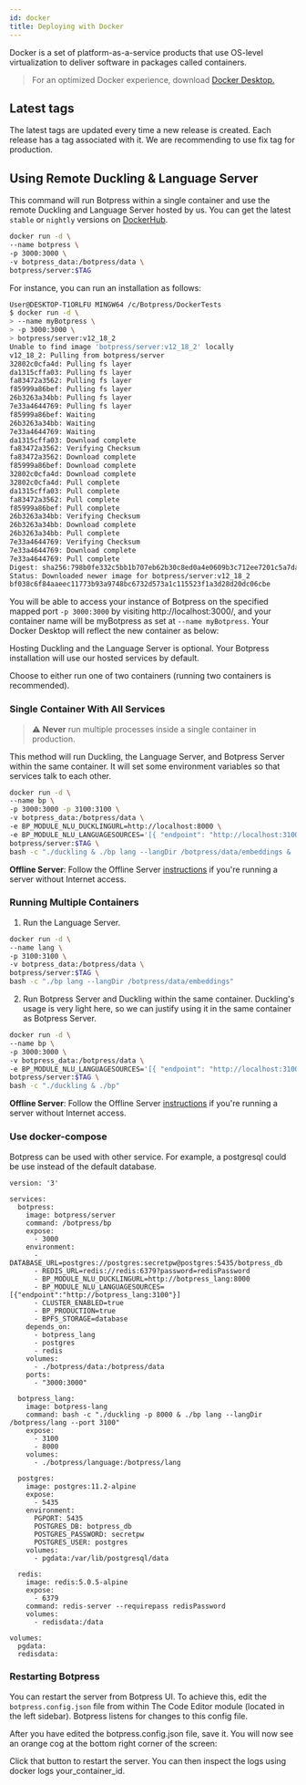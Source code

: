 ```yaml
---
id: docker
title: Deploying with Docker
---
```


Docker is a set of platform-as-a-service products that use OS-level virtualization to deliver software in packages called containers.

> For an optimized Docker experience, download [Docker Desktop.](https://www.docker.com/products/docker-desktop)

## Latest tags

The latest tags are updated every time a new release is created. Each release has a tag associated with it. We are recommending to use fix tag for production.

## Using Remote Duckling & Language Server

This command will run Botpress within a single container and use the remote Duckling and Language Server hosted by us. You can get the latest `stable` or `nightly` versions on [DockerHub](https://hub.docker.com/r/botpress/server/tags).

```bash
docker run -d \
--name botpress \
-p 3000:3000 \
-v botpress_data:/botpress/data \
botpress/server:$TAG
```

For instance, you can run an installation as follows:

```bash
User@DESKTOP-T1ORLFU MINGW64 /c/Botpress/DockerTests
$ docker run -d \
> --name myBotpress \
> -p 3000:3000 \
> botpress/server:v12_18_2
Unable to find image 'botpress/server:v12_18_2' locally
v12_18_2: Pulling from botpress/server
32802c0cfa4d: Pulling fs layer
da1315cffa03: Pulling fs layer
fa83472a3562: Pulling fs layer
f85999a86bef: Pulling fs layer
26b3263a34bb: Pulling fs layer
7e33a4644769: Pulling fs layer
f85999a86bef: Waiting
26b3263a34bb: Waiting
7e33a4644769: Waiting
da1315cffa03: Download complete
fa83472a3562: Verifying Checksum
fa83472a3562: Download complete
f85999a86bef: Download complete
32802c0cfa4d: Download complete
32802c0cfa4d: Pull complete
da1315cffa03: Pull complete
fa83472a3562: Pull complete
f85999a86bef: Pull complete
26b3263a34bb: Verifying Checksum
26b3263a34bb: Download complete
26b3263a34bb: Pull complete
7e33a4644769: Verifying Checksum
7e33a4644769: Download complete
7e33a4644769: Pull complete
Digest: sha256:798b0fe332c5bb1b707eb62b30c8ed0a4e0609b3c712ee7201c5a7da7be50b7f
Status: Downloaded newer image for botpress/server:v12_18_2
bf038c6f84aaeec11773b93a9748bc6732d573a1c115523f1a3d28d20dc06cbe
```

You will be able to access your instance of Botpress on the specified mapped port `-p 3000:3000` by visiting http://localhost:3000/, and your container name will be myBotpress as set at `--name myBotpress`. Your Docker Desktop will reflect the new container as below:

Hosting Duckling and the Language Server is optional. Your Botpress installation will use our hosted services by default.

Choose to either run one of two containers (running two containers is recommended).

### Single Container With All Services

> ⚠️ **Never** run multiple processes inside a single container in production.

This method will run Duckling, the Language Server, and Botpress Server within the same container. It will set some environment variables so that services talk to each other.

```bash
docker run -d \
--name bp \
-p 3000:3000 -p 3100:3100 \
-v botpress_data:/botpress/data \
-e BP_MODULE_NLU_DUCKLINGURL=http://localhost:8000 \
-e BP_MODULE_NLU_LANGUAGESOURCES='[{ "endpoint": "http://localhost:3100" }]' \
botpress/server:$TAG \
bash -c "./duckling & ./bp lang --langDir /botpress/data/embeddings & ./bp"
```

**Offline Server**: Follow the Offline Server [instructions](#offline-servers) if you're running a server without Internet access.

### Running Multiple Containers

1. Run the Language Server.

```bash
docker run -d \
--name lang \
-p 3100:3100 \
-v botpress_data:/botpress/data \
botpress/server:$TAG \
bash -c "./bp lang --langDir /botpress/data/embeddings"
```

2. Run Botpress Server and Duckling within the same container. Duckling's usage is very light here, so we can justify using it in the same container as Botpress Server.

```bash
docker run -d \
--name bp \
-p 3000:3000 \
-v botpress_data:/botpress/data \
-e BP_MODULE_NLU_LANGUAGESOURCES='[{ "endpoint": "http://localhost:3100" }]' \
botpress/server:$TAG \
bash -c "./duckling & ./bp"
```

**Offline Server**: Follow the Offline Server [instructions](#offline-servers) if you're running a server without Internet access.

### Use docker-compose

Botpress can be used with other service. For example, a postgresql could be use instead of the default database.

```
version: '3'

services:
  botpress:
    image: botpress/server
    command: /botpress/bp
    expose:
      - 3000
    environment:
      - DATABASE_URL=postgres://postgres:secretpw@postgres:5435/botpress_db
      - REDIS_URL=redis://redis:6379?password=redisPassword
      - BP_MODULE_NLU_DUCKLINGURL=http://botpress_lang:8000
      - BP_MODULE_NLU_LANGUAGESOURCES=[{"endpoint":"http://botpress_lang:3100"}]
      - CLUSTER_ENABLED=true
      - BP_PRODUCTION=true
      - BPFS_STORAGE=database
    depends_on:
      - botpress_lang
      - postgres
      - redis
    volumes:
      - ./botpress/data:/botpress/data
    ports:
      - "3000:3000"

  botpress_lang:
    image: botpress-lang
    command: bash -c "./duckling -p 8000 & ./bp lang --langDir /botpress/lang --port 3100"
    expose:
      - 3100
      - 8000
    volumes:
      - ./botpress/language:/botpress/lang

  postgres:
    image: postgres:11.2-alpine
    expose:
      - 5435
    environment:
      PGPORT: 5435
      POSTGRES_DB: botpress_db
      POSTGRES_PASSWORD: secretpw
      POSTGRES_USER: postgres
    volumes:
      - pgdata:/var/lib/postgresql/data

  redis:
    image: redis:5.0.5-alpine
    expose:
      - 6379
    command: redis-server --requirepass redisPassword
    volumes:
      - redisdata:/data

volumes:
  pgdata:
  redisdata:

```

### Restarting Botpress

You can restart the server from Botpress UI. To achieve this, edit the `botpress.config.json` file from within The Code Editor module (located in the left sidebar). Botpress listens for changes to this config file.

After you have edited the botpress.config.json file, save it. You will now see an orange cog at the bottom right corner of the screen:

Click that button to restart the server. You can then inspect the logs using docker logs your_container_id.
